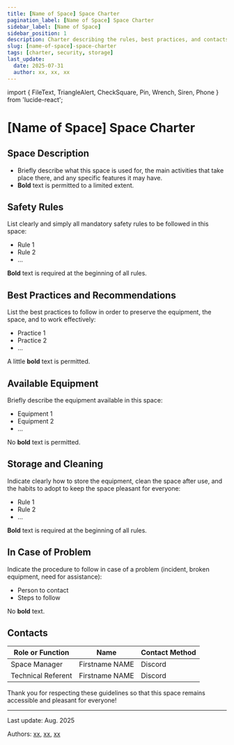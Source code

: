 ```yaml
---
title: [Name of Space] Space Charter
pagination_label: [Name of Space] Space Charter
sidebar_label: [Name of Space]
sidebar_position: 1
description: Charter describing the rules, best practices, and contacts for the DeVinci Fablab [name of Space] space.
slug: [name-of-space]-space-charter
tags: [charter, security, storage]
last_update:
  date: 2025-07-31
  author: xx, xx, xx
---
```

import { FileText, TriangleAlert, CheckSquare, Pin, Wrench, Siren, Phone } from 'lucide-react';

# [Name of Space] Space Charter

## <FileText size={32} /> Space Description

- Briefly describe what this space is used for, the main activities that take place there, and any specific features it may have.
- **Bold** text is permitted to a limited extent.

## <TriangleAlert size={32} /> Safety Rules

List clearly and simply all mandatory safety rules to be followed in this space:

- Rule 1
- Rule 2
- …

**Bold** text is required at the beginning of all rules.

## <CheckSquare size={32} /> Best Practices and Recommendations

List the best practices to follow in order to preserve the equipment, the space, and to work effectively:

- Practice 1
- Practice 2
- …

A little **bold** text is permitted.

## <Wrench size={32} /> Available Equipment

Briefly describe the equipment available in this space:

- Equipment 1
- Equipment 2
- …

No **bold** text is permitted.

## <Pin size={32} /> Storage and Cleaning

Indicate clearly how to store the equipment, clean the space after use, and the habits to adopt to keep the space pleasant for everyone:

- Rule 1
- Rule 2
- …

**Bold** text is required at the beginning of all rules.

## <Siren size={32} /> In Case of Problem

Indicate the procedure to follow in case of a problem (incident, broken equipment, need for assistance):

- Person to contact
- Steps to follow

No **bold** text.

## <Phone size={32} /> Contacts

| Role or Function   | Name           | Contact Method |
| ------------------ | -------------- | -------------- |
| Space Manager      | Firstname NAME | Discord        |
| Technical Referent | Firstname NAME | Discord        |

Thank you for respecting these guidelines so that this space remains accessible and pleasant for everyone!

---

Last update: Aug. 2025

Authors: [xx](https://example.com), [xx](https://example.com), [xx](https://example.com)
